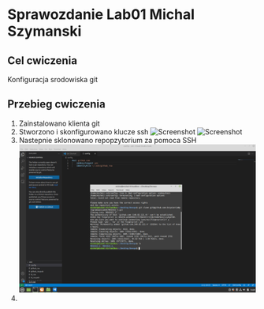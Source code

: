 # Sprawozdanie Lab01 Michal Szymanski

## Cel cwiczenia
Konfiguracja srodowiska git

## Przebieg cwiczenia
1. Zainstalowano klienta git
2. Stworzono i skonfigurowano klucze ssh
![Screenshot](klucz_git_tworzenie.jpg)
![Screenshot](klucz_git.jpg)
3. Nastepnie sklonowano repopzytorium za pomoca SSH
![Screenshot](ssh_connect.png)
4. 
